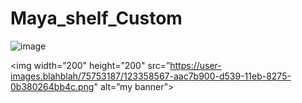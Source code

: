# Maya_shelf_Custom
 
![image](https://github.com/ThomasSchienagel/Maya_shelf_Custom/assets/135319899/e7c324cd-550c-4c09-9437-e49a0d5434fb)

<p align=”center”>

<img width=”200" height=”200" src=”https://user-images.blahblah/75753187/123358567-aac7b900-d539-11eb-8275-0b380264bb4c.png" alt=”my banner”>

</p>
